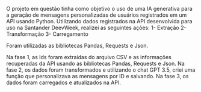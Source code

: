 
O projeto em questão tinha como objetivo o uso de uma IA 
generativa para a geração de mensagens personalizadas de usuários
registrados em um API usando Python. 
Utilizando dados registrados na API desenvolvida para uso na Santander DeevWeek,
realizei as seguintes ações: 
1- Extração
2- Transformação
3- Carregamento

Foram utilizadas as bibliotecas Pandas, Requests e Json. 

Na fase 1, as Ids foram extraídas do arquivo CSV e
as informações recuperadas da API usando as bibliotecas Pandas,
Requests e Json. 
Na fase 2, os dados foram transformados e utilizando o chat GPT 3.5,
criei uma função que personalizava as mensagens por ID e salvando.
Na fase 3, os dados foram carregados e atualizados na API. 
